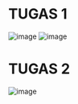 # TUGAS 1
![image](https://github.com/user-attachments/assets/ee2643e2-d578-4355-a916-1dafdef41271)
![image](https://github.com/user-attachments/assets/22e47484-2db1-4260-a05f-b477df43566d)

# TUGAS 2
![image](https://github.com/user-attachments/assets/70601c6c-71fb-4579-8df8-1ff6a935ef42)


